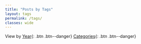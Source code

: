 ```yaml
---
title: "Posts by Tags"
layout: tags
permalink: /tags/
classes: wide
---
```

View by
[Year](/all/){: .btn .btn--danger}
[Categories](/categories/){: .btn .btn--danger}